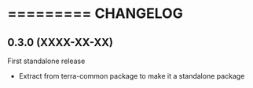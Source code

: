 =========
CHANGELOG
=========

0.3.0      (XXXX-XX-XX)
----------------------------

First standalone release

* Extract from terra-common package to make it a standalone package

